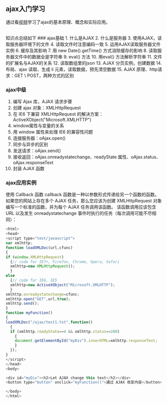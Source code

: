 ## ajax入门学习
通过看[视频](http://pan.baidu.com/s/1slUZl5j)学习了ajax的基本原理、概念和实际应用。

<br>
知识点总结如下
### ajax基础
1. 什么是AJAX  
2. 什么是服务器
3. 使用AJAX，读取服务器环境下的文件
4. 读取文件时注意编码一致
5. 运用AJAX读取服务器文件实例
6. 缓存及其影响
7. 用 new Date().getTime() 方式消除缓存的影响
8. 读取服务器文件中的数据全是字符串
9. eval() 方法
10. 用eval() 方法解析字符串
11. 文件的扩展名与AJAX的关系
12. 读取数组里的json
13. AJAX 分页实例，创建数据
14. 布局、ajax 读取、生成 li 元素，读取数据，预先清空数据
15. AJAX 原理、http请求：GET \ POST，两种方式的区别

### ajax中级
1. 编写 Ajax 库，AJAX 请求步骤
2. 创建 ajax 对象：XMLHttpRequest
3. 在 IE6 下兼容 XMLHttpRequest 的解决方案：ActiveXObject("Microsoft.XMLHTTP")
4. window属性与变量的关系
5. 用 window 属性来处理 IE6 的兼容性问题
6. 连接服务器：oAjax.open()
7. 同步与异步的区别
8. 发送请求：oAjax.send()
9. 接收返回：oAjax.onreadystatechange、readyState 属性、oAjax.status、oAjax.responseText
10. 封装 AJAX 函数

### ajax应用实例
使用 Callback 函数
callback 函数是一种以参数形式传递给另一个函数的函数。
如果您的网站上存在多个 AJAX 任务，那么您应该为创建 XMLHttpRequest 对象编写一个标准的函数，并为每个 AJAX 任务调用该函数。
该函数调用应该包含 URL 以及发生 onreadystatechange 事件时执行的任务（每次调用可能不尽相同）：

```javascript
<html>
<head>
<script type="text/javascript">
var xmlhttp;
function loadXMLDoc(url,cfunc)
{
if (window.XMLHttpRequest)
  {// code for IE7+, Firefox, Chrome, Opera, Safari
  xmlhttp=new XMLHttpRequest();
  }
else
  {// code for IE6, IE5
  xmlhttp=new ActiveXObject("Microsoft.XMLHTTP");
  }
xmlhttp.onreadystatechange=cfunc;
xmlhttp.open("GET",url,true);
xmlhttp.send();
}
function myFunction()
{
loadXMLDoc("/ajax/test1.txt",function()
  {
  if (xmlhttp.readyState==4 && xmlhttp.status==200)
    {
    document.getElementById("myDiv").innerHTML=xmlhttp.responseText;
    }
  });
}
</script>
</head>
<body>

<div id="myDiv"><h2>Let AJAX change this text</h2></div>
<button type="button" onclick="myFunction()">通过 AJAX 改变内容</button>

</body>
</html>

```